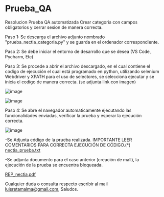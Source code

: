 # Prueba_QA
Resolucion Prueba QA automatizada
Crear categoria con campos obligatorios y cerrar sesion de manera correcta. 

Paso 1: Se descarga el archivo adjunto nombrado "prueba_nectia_categoria.py" y se guarda en el ordenador correspondiente.

Paso 2: Se debe iniciar el entorno de desarrollo que se desea (VS Code, Pycharm, Etc) 

Paso 3: Se procede a abrir el archivo descargado, en el cual contiene el codigo de ejecución el cual está programado en python, utilizando selenium Webdriver y XPATH para el uso de selectores, se selecciona ejecutar y se inicia el codigo de manera correcta. (se adjunta link con imagen)

![image](https://user-images.githubusercontent.com/93007646/169904624-cbc6b2a4-525f-4ed3-879f-c4c7d4650943.png)

![image](https://user-images.githubusercontent.com/93007646/169904304-c461c711-48d4-402e-b15c-b4b947182f17.png)

Paso 4: Se abre el navegador automaticamente ejecutando las funcionalidades enviadas, verificar la prueba y esperar la ejecución correcta.

![image](https://user-images.githubusercontent.com/93007646/169906307-0abef499-e369-463d-ac08-da943f9747c3.png)


-Se Adjunta código de la prueba realizada. IMPORTANTE LEER COMENTARIOS PARA CORRECTA EJECUCIÓN DE CÓDIGO.(*)
[nectia_prueba.txt](https://github.com/Dozing6green/Prueba_QA/files/8758045/nectia_prueba.txt)

-Se adjunta documento para el caso anterior (creación de mall), la ejecución de la prueba se encuentra bloqueada. 

[REP_nectia.pdf](https://github.com/Dozing6green/Prueba_QA/files/8758139/REP_nectia.pdf)


Cualquier duda o consulta respecto escribir al mail luisretamalma@gmail.com, Saludos. 







